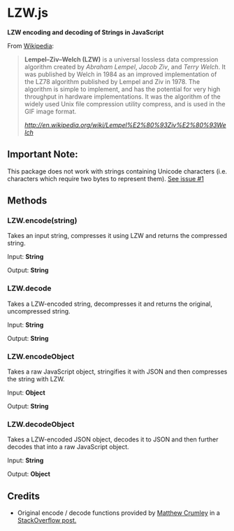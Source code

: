 LZW.js
======

**LZW encoding and decoding of Strings in JavaScript**

From [Wikipedia](http://en.wikipedia.org/wiki/Lempel%E2%80%93Ziv%E2%80%93Welch):

> **Lempel–Ziv–Welch (LZW)** is a universal lossless data compression algorithm created by *Abraham Lempel*, *Jacob Ziv*,
> and *Terry Welch*. It was published by Welch in 1984 as an improved implementation of the LZ78 algorithm published by
> Lempel and Ziv in 1978. The algorithm is simple to implement, and has the potential for very high throughput in hardware
> implementations. It was the algorithm of the widely used Unix file compression utility compress, and is used in the GIF
> image format.
>
> <cite>http://en.wikipedia.org/wiki/Lempel%E2%80%93Ziv%E2%80%93Welch</cite>

Important Note:
---------------
This package does not work with strings containing Unicode characters (i.e. characters which require two bytes to represent them). [See issue #1](https://github.com/psyked/LZW-js/issues/1)

Methods
-------

### LZW.encode(string)

Takes an input string, compresses it using LZW and returns the compressed string.

Input: **String**

Output: **String**

### LZW.decode

Takes a LZW-encoded string, decompresses it and returns the original, uncompressed string.

Input: **String**

Output: **String**

### LZW.encodeObject

Takes a raw JavaScript object, stringifies it with JSON and then compresses the string with LZW.

Input: **Object**

Output: **String**

### LZW.decodeObject

Takes a LZW-encoded JSON object, decodes it to JSON and then further decodes that into a raw JavaScript object.

Input: **String**

Output: **Object**

Credits
-------

- Original encode / decode functions provided by [Matthew Crumley](http://stackoverflow.com/users/2214/matthew-crumley) in a [StackOverflow post.](http://stackoverflow.com/questions/294297/javascript-implementation-of-gzip)
